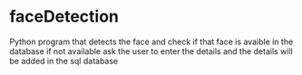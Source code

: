 # faceDetection
Python program that detects the face and check if that face is avaible in the database if not available ask the user to enter the details and the details will be added in the sql database
